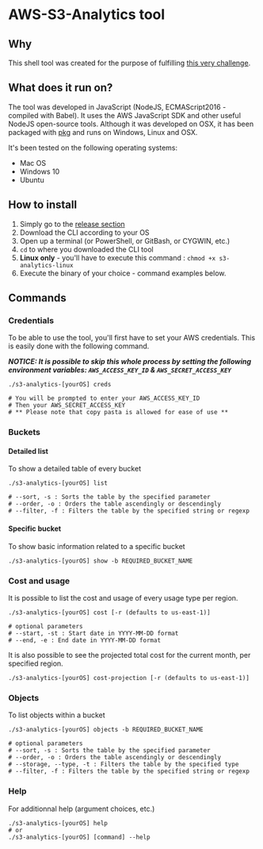 # AWS-S3-Analytics tool
## Why
This shell tool was created for the purpose of fulfilling [this very challenge](https://github.com/coveo/devops-coding-challenge).

## What does it run on?
The tool was developed in JavaScript (NodeJS, ECMAScript2016 - compiled with Babel). It uses the AWS JavaScript SDK and other useful NodeJS open-source tools. Although it was developed on OSX, it has been packaged with [pkg](https://www.npmjs.com/package/pkg) and runs on Windows, Linux and OSX.

It's been tested on the following operating systems:
- Mac OS
- Windows 10
- Ubuntu

## How to install
1. Simply go to the [release section](https://github.com/delirius325/aws-s3-analytics/releases)
2. Download the CLI according to your OS 
3. Open up a terminal (or PowerShell, or GitBash, or CYGWIN, etc.) 
4. ```cd``` to where you downloaded the CLI tool
5. **Linux only** - you'll have to execute this command : ```chmod +x s3-analytics-linux```
6. Execute the binary of your choice - command examples below.

## Commands
### Credentials
To be able to use the tool, you'll first have to set your AWS credentials. This is easily done with the following command.

**_NOTICE: It is possible to skip this whole process by setting the following environment variables: `AWS_ACCESS_KEY_ID` & `AWS_SECRET_ACCESS_KEY`_**
```shell
./s3-analytics-[yourOS] creds

# You will be prompted to enter your AWS_ACCESS_KEY_ID
# Then your AWS_SECRET_ACCESS_KEY
# ** Please note that copy pasta is allowed for ease of use **
```
### Buckets
#### Detailed list
To show a detailed table of every bucket
```shell
./s3-analytics-[yourOS] list

# --sort, -s : Sorts the table by the specified parameter
# --order, -o : Orders the table ascendingly or descendingly
# --filter, -f : Filters the table by the specified string or regexp

```
#### Specific bucket
To show basic information related to a specific bucket
```shell
./s3-analytics-[yourOS] show -b REQUIRED_BUCKET_NAME
```
### Cost and usage
It is possible to list the cost and usage of every usage type per region.
```shell
./s3-analytics-[yourOS] cost [-r (defaults to us-east-1)]

# optional parameters
# --start, -st : Start date in YYYY-MM-DD format
# --end, -e : End date in YYYY-MM-DD format
```

It is also possible to see the projected total cost for the current month, per specified region.
```shell
./s3-analytics-[yourOS] cost-projection [-r (defaults to us-east-1)]
```
### Objects
To list objects within a bucket
```shell
./s3-analytics-[yourOS] objects -b REQUIRED_BUCKET_NAME 

# optional parameters
# --sort, -s : Sorts the table by the specified parameter
# --order, -o : Orders the table ascendingly or descendingly
# --storage, --type, -t : Filters the table by the specified type
# --filter, -f : Filters the table by the specified string or regexp
```
### Help
For additionnal help (argument choices, etc.)
```shell
./s3-analytics-[yourOS] help
# or
./s3-analytics-[yourOS] [command] --help
```
